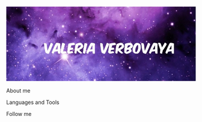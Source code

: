 ![Header](https://raw.githubusercontent.com/Valeri1998v/Valeri1998v/main/assets/_images_new.jpg)

About me

Languages and Tools

Follow me

